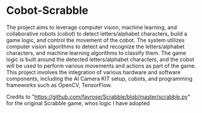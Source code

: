 # Cobot-Scrabble

The project aims to leverage computer vision, machine learning, and collaborative robots (cobot) to detect letters/alphabet characters, build a game logic, and control the movement of the cobot. The system utilizes computer vision algorithms to detect and recognize the letters/alphabet characters, and machine learning algorithms to classify them. The game logic is built around the detected letters/alphabet characters, and the cobot will be used to perform various movements and actions as part of the game. This project involves the integration of various hardware and software components, including the AI Camera KIT setup, cobots, and programming frameworks such as OpenCV, TensorFlow.

Credits to "https://github.com/fayrose/Scrabble/blob/master/scrabble.py" for the original Scrabble game, whos logic I have adopted
